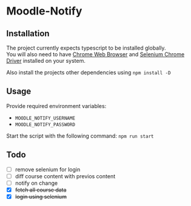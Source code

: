 # Moodle-Notify

## Installation

The project currently expects typescript to be installed globally.\
You will also need to have [Chrome Web Browser](https://www.google.com/chrome/) and [Selenium Chrome Driver](https://chromedriver.chromium.org/downloads) installed on your system.

Also install the projects other dependencies using `npm install -D`

## Usage

Provide required environment variables:

-   `MOODLE_NOTIFY_USERNAME`
-   `MOODLE_NOTIFY_PASSWORD`

Start the script with the following command: `npm run start`

## Todo

-   [ ] remove selenium for login
-   [ ] diff course content with previos content
-   [ ] notify on change
-   [x] ~~fetch all course data~~
-   [x] ~~login using selenium~~

